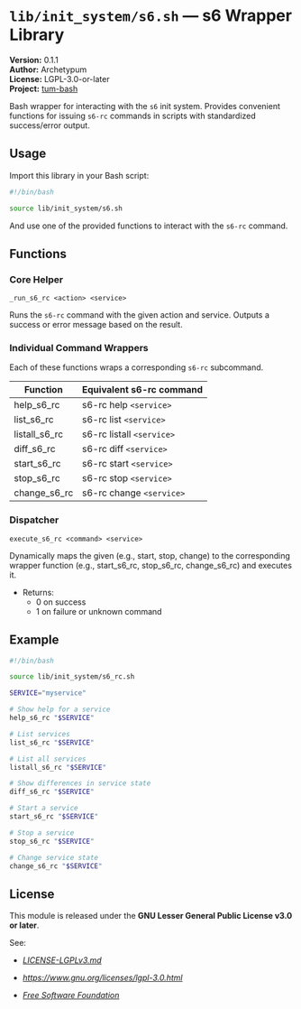 # `lib/init_system/s6.sh` — s6 Wrapper Library

**Version:** 0.1.1  
**Author:** Archetypum  
**License:** LGPL-3.0-or-later  
**Project:** [tum-bash](https://github.com/Archetypum/tum-bash.git)

Bash wrapper for interacting with the `s6` init system. Provides convenient functions for issuing `s6-rc` commands in scripts with standardized success/error output.

## Usage

Import this library in your Bash script:

```bash
#!/bin/bash

source lib/init_system/s6.sh
```

And use one of the provided functions to interact with the `s6-rc` command.

## Functions

### Core Helper

`_run_s6_rc <action> <service>`

Runs the `s6-rc` command with the given action and service. Outputs a success or error message based on the result.

### Individual Command Wrappers

Each of these functions wraps a corresponding `s6-rc` subcommand.

| **Function**      | **Equivalent s6-rc command**    |
|-------------------|---------------------------------|
| help_s6_rc        | s6-rc help `<service>`          |
| list_s6_rc        | s6-rc list `<service>`          |
| listall_s6_rc     | s6-rc listall `<service>`       |
| diff_s6_rc        | s6-rc diff `<service>`          |
| start_s6_rc       | s6-rc start `<service>`         |
| stop_s6_rc        | s6-rc stop `<service>`          |
| change_s6_rc      | s6-rc change `<service>`        |

### Dispatcher

`execute_s6_rc <command> <service>`

Dynamically maps the given <command> (e.g., start, stop, change) to the corresponding wrapper function (e.g., start_s6_rc, stop_s6_rc, change_s6_rc) and executes it.

- Returns:
    - 0 on success
    - 1 on failure or unknown command

## Example

```bash
#!/bin/bash

source lib/init_system/s6_rc.sh

SERVICE="myservice"

# Show help for a service
help_s6_rc "$SERVICE"

# List services
list_s6_rc "$SERVICE"

# List all services
listall_s6_rc "$SERVICE"

# Show differences in service state
diff_s6_rc "$SERVICE"

# Start a service
start_s6_rc "$SERVICE"

# Stop a service
stop_s6_rc "$SERVICE"

# Change service state
change_s6_rc "$SERVICE"
```

## License

This module is released under the **GNU Lesser General Public License v3.0 or later**.

See:

- [_LICENSE-LGPLv3.md_](https://github.com/Archetypum/tum-bash/blob/master/LICENSE-LGPLv3.md)

- _https://www.gnu.org/licenses/lgpl-3.0.html_

- [_Free Software Foundation_](https://www.fsf.org/)
